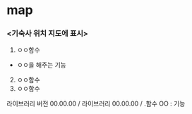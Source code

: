 # map

### <기숙사 위치 지도에 표시>

1. ㅇㅇ함수
  - ㅇㅇ을 해주는 기능
2. ㅇㅇ함수
3. ㅇㅇ함수


라이브러리 버전 00.00.00 / 라이브러리 00.00.00 / 
.함수 OO : 기능 
